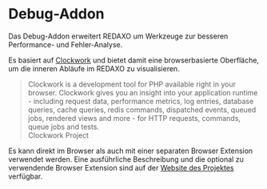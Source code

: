 Debug-Addon
===========

Das Debug-Addon erweitert REDAXO um Werkzeuge zur besseren Performance- und Fehler-Analyse.

Es basiert auf [Clockwork](https://underground.works/clockwork) und bietet damit eine browserbasierte Oberfläche,
um die inneren Abläufe im REDAXO zu visualisieren.

<blockquote>
Clockwork is a development tool for PHP available right in your browser.
Clockwork gives you an insight into your application runtime - including request data,
performance metrics, log entries, database queries, cache queries, redis commands, dispatched events, queued jobs,
rendered views and more - for HTTP requests, commands, queue jobs and tests.
<footer>Clockwork Project</footer>
</blockquote>

Es kann direkt im Browser als auch mit einer separaten Browser Extension verwendet werden.
Eine ausführliche Beschreibung und die optional zu verwendende Browser Extension sind auf der [Website des Projektes](https://underground.works/clockwork) verfügbar.
